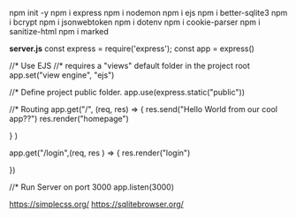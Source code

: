 npm init -y
npm i express
npm i nodemon
npm i ejs
npm i better-sqlite3
npm i bcrypt
npm i jsonwebtoken
npm i dotenv
npm i cookie-parser
npm i sanitize-html
npm i marked


**server.js**
const express = require('express');
const app = express()

//* Use EJS
//* requires a "views" default folder in the project root
app.set("view engine", "ejs")


//* Define project public folder.
app.use(express.static("public"))

//* Routing
app.get("/", (req, res) => {
  res.send("Hello World from our cool app??")
  res.render("homepage")
	
} )

app.get("/login",(req, res ) => {
  res.render("login")

})


//* Run Server on port 3000
app.listen(3000)


https://simplecss.org/
https://sqlitebrowser.org/



 